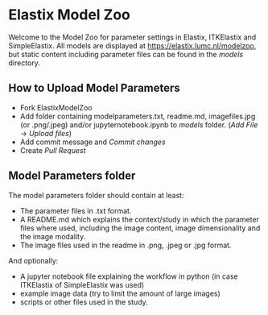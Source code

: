 # Elastix Model Zoo
Welcome to the Model Zoo for parameter settings in Elastix, ITKElastix and SimpleElastix.
All models are displayed at https://elastix.lumc.nl/modelzoo, but static content including parameter files can be found in the _models_ directory.

How to Upload Model Parameters
----------

- Fork ElastixModelZoo
- Add folder containing modelparameters.txt, readme.md, imagefiles.jpg (or .png/.jpeg) and/or jupyternotebook.ipynb to _models_ folder. (_Add File_ -> _Upload files_)
- Add commit message and _Commit changes_
- Create _Pull Request_

Model Parameters folder
----------

The model parameters folder should contain at least:
- The parameter files in .txt format.
- A README.md which explains the context/study in which the parameter files where used, including the image content, image dimensionality and the image modality.
- The image files used in the readme in .png, .jpeg or .jpg format.

And optionally:
- A jupyter notebook file explaining the workflow in python (in case ITKElastix of SimpleElastix was used)
- example image data (try to limit the amount of large images)
- scripts or other files used in the study.

